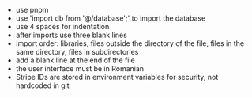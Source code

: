 + use pnpm
+ use 'import db from '@/database';' to import the database
+ use 4 spaces for indentation
+ after imports use three blank lines
+ import order: libraries, files outside the directory of the file, files in the same directory, files in subdirectories
+ add a blank line at the end of the file
+ the user interface must be in Romanian
+ Stripe IDs are stored in environment variables for security, not hardcoded in git
